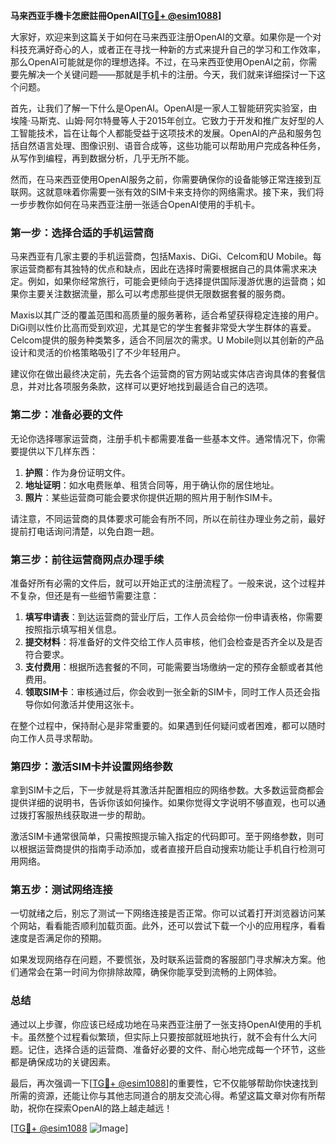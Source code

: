 **马来西亚手機卡怎麽註冊OpenAI[[TG💪+ @esim1088](https://t.me/s/esim1088)]**

大家好，欢迎来到这篇关于如何在马来西亚注册OpenAI的文章。如果你是一个对科技充满好奇心的人，或者正在寻找一种新的方式来提升自己的学习和工作效率，那么OpenAI可能就是你的理想选择。不过，在马来西亚使用OpenAI之前，你需要先解决一个关键问题——那就是手机卡的注册。今天，我们就来详细探讨一下这个问题。

首先，让我们了解一下什么是OpenAI。OpenAI是一家人工智能研究实验室，由埃隆·马斯克、山姆·阿尔特曼等人于2015年创立。它致力于开发和推广友好型的人工智能技术，旨在让每个人都能受益于这项技术的发展。OpenAI的产品和服务包括自然语言处理、图像识别、语音合成等，这些功能可以帮助用户完成各种任务，从写作到编程，再到数据分析，几乎无所不能。

然而，在马来西亚使用OpenAI服务之前，你需要确保你的设备能够正常连接到互联网。这就意味着你需要一张有效的SIM卡来支持你的网络需求。接下来，我们将一步步教你如何在马来西亚注册一张适合OpenAI使用的手机卡。

### 第一步：选择合适的手机运营商

马来西亚有几家主要的手机运营商，包括Maxis、DiGi、Celcom和U Mobile。每家运营商都有其独特的优点和缺点，因此在选择时需要根据自己的具体需求来决定。例如，如果你经常旅行，可能会更倾向于选择提供国际漫游优惠的运营商；如果你主要关注数据流量，那么可以考虑那些提供无限数据套餐的服务商。

Maxis以其广泛的覆盖范围和高质量的服务著称，适合希望获得稳定连接的用户。DiGi则以性价比高而受到欢迎，尤其是它的学生套餐非常受大学生群体的喜爱。Celcom提供的服务种类繁多，适合不同层次的需求。U Mobile则以其创新的产品设计和灵活的价格策略吸引了不少年轻用户。

建议你在做出最终决定前，先去各个运营商的官方网站或实体店咨询具体的套餐信息，并对比各项服务条款，这样可以更好地找到最适合自己的选项。

### 第二步：准备必要的文件

无论你选择哪家运营商，注册手机卡都需要准备一些基本文件。通常情况下，你需要提供以下几样东西：

1. **护照**：作为身份证明文件。
2. **地址证明**：如水电费账单、租赁合同等，用于确认你的居住地址。
3. **照片**：某些运营商可能会要求你提供近期的照片用于制作SIM卡。

请注意，不同运营商的具体要求可能会有所不同，所以在前往办理业务之前，最好提前打电话询问清楚，以免白跑一趟。

### 第三步：前往运营商网点办理手续

准备好所有必需的文件后，就可以开始正式的注册流程了。一般来说，这个过程并不复杂，但还是有一些细节需要注意：

1. **填写申请表**：到达运营商的营业厅后，工作人员会给你一份申请表格，你需要按照指示填写相关信息。
2. **提交材料**：将准备好的文件交给工作人员审核，他们会检查是否齐全以及是否符合要求。
3. **支付费用**：根据所选套餐的不同，可能需要当场缴纳一定的预存金额或者其他费用。
4. **领取SIM卡**：审核通过后，你会收到一张全新的SIM卡，同时工作人员还会指导你如何激活并使用这张卡。

在整个过程中，保持耐心是非常重要的。如果遇到任何疑问或者困难，都可以随时向工作人员寻求帮助。

### 第四步：激活SIM卡并设置网络参数

拿到SIM卡之后，下一步就是将其激活并配置相应的网络参数。大多数运营商都会提供详细的说明书，告诉你该如何操作。如果你觉得文字说明不够直观，也可以通过拨打客服热线获取进一步的帮助。

激活SIM卡通常很简单，只需按照提示输入指定的代码即可。至于网络参数，则可以根据运营商提供的指南手动添加，或者直接开启自动搜索功能让手机自行检测可用网络。

### 第五步：测试网络连接

一切就绪之后，别忘了测试一下网络连接是否正常。你可以试着打开浏览器访问某个网站，看看能否顺利加载页面。此外，还可以尝试下载一个小的应用程序，看看速度是否满足你的预期。

如果发现网络存在问题，不要慌张，及时联系运营商的客服部门寻求解决方案。他们通常会在第一时间为你排除故障，确保你能享受到流畅的上网体验。

### 总结

通过以上步骤，你应该已经成功地在马来西亚注册了一张支持OpenAI使用的手机卡。虽然整个过程看似繁琐，但实际上只要按部就班地执行，就不会有什么大问题。记住，选择合适的运营商、准备好必要的文件、耐心地完成每一个环节，这些都是确保成功的关键因素。

最后，再次强调一下[[TG💪+ @esim1088](https://t.me/s/esim1088)]的重要性，它不仅能够帮助你快速找到所需的资源，还能让你与其他志同道合的朋友交流心得。希望这篇文章对你有所帮助，祝你在探索OpenAI的路上越走越远！

[[TG💪+ @esim1088](https://t.me/s/esim1088) ![Image](https://i.postimg.cc/4NQfJmqS/Snipaste-2025-05-13-00-14-12.png)]